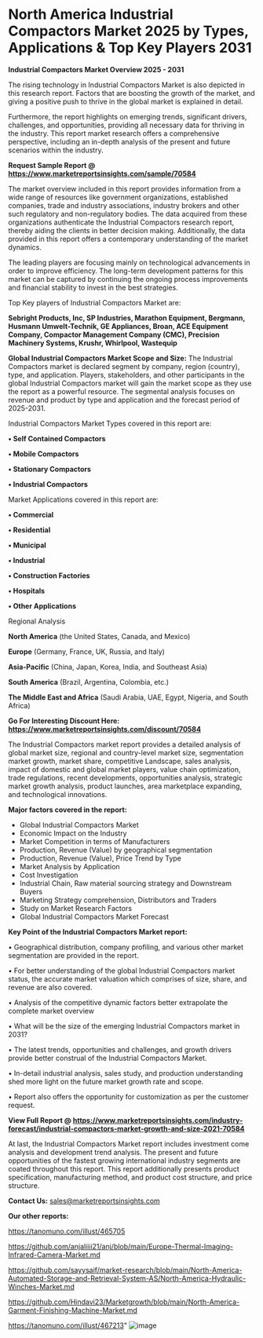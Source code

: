 # North America Industrial Compactors Market 2025 by Types, Applications & Top Key Players 2031

<Strong> Industrial Compactors Market Overview 2025 - 2031</strong>

The rising technology in Industrial Compactors Market is also depicted in this research report. Factors that are boosting the growth of the market, and giving a positive push to thrive in the global market is explained in detail.

Furthermore, the report highlights on emerging trends, significant drivers, challenges, and opportunities, providing all necessary data for thriving in the industry. This report market research offers a comprehensive perspective, including an in-depth analysis of the present and future scenarios within the industry.

<strong>Request Sample Report @ <a href=https://www.marketreportsinsights.com/sample/70584>https://www.marketreportsinsights.com/sample/70584</a></strong>

The market overview included in this report provides information from a wide range of resources like government organizations, established companies, trade and industry associations, industry brokers and other such regulatory and non-regulatory bodies. The data acquired from these organizations authenticate the Industrial Compactors research report, thereby aiding the clients in better decision making. Additionally, the data provided in this report offers a contemporary understanding of the market dynamics.

The leading players are focusing mainly on technological advancements in order to improve efficiency. The long-term development patterns for this market can be captured by continuing the ongoing process improvements and financial stability to invest in the best strategies.

Top Key players of Industrial Compactors Market are:

<strong>Sebright Products, Inc, SP Industries, Marathon Equipment, Bergmann, Husmann Umwelt-Technik, GE Appliances, Broan, ACE Equipment Company, Compactor Management Company (CMC), Precision Machinery Systems, Krushr, Whirlpool, Wastequip</strong>

<strong><b>Global Industrial Compactors Market Scope and Size:</b></strong>
The Industrial Compactors market is declared segment by company, region (country), type, and application. Players, stakeholders, and other participants in the global Industrial Compactors market will gain the market scope as they use the report as a powerful resource. The segmental analysis focuses on revenue and product by type and application and the forecast period of 2025-2031.

Industrial Compactors Market Types covered in this report are:

<strong>• Self Contained Compactors

• Mobile Compactors

• Stationary Compactors

• Industrial Compactors</strong>

Market Applications covered in this report are:

<strong>• Commercial

• Residential

• Municipal

• Industrial

• Construction Factories

• Hospitals

• Other Applications</strong> 

Regional Analysis

<strong>North America</strong> (the United States, Canada, and Mexico)

<strong>Europe</strong> (Germany, France, UK, Russia, and Italy)

<strong>Asia-Pacific</strong> (China, Japan, Korea, India, and Southeast Asia)

<strong>South America</strong> (Brazil, Argentina, Colombia, etc.)

<strong>The Middle East and Africa</strong> (Saudi Arabia, UAE, Egypt, Nigeria, and South Africa)

<strong>Go For Interesting Discount Here: <a href=https://www.marketreportsinsights.com/discount/70584>https://www.marketreportsinsights.com/discount/70584</a></strong>

The Industrial Compactors market report provides a detailed analysis of global market size, regional and country-level market size, segmentation market growth, market share, competitive Landscape, sales analysis, impact of domestic and global market players, value chain optimization, trade regulations, recent developments, opportunities analysis, strategic market growth analysis, product launches, area marketplace expanding, and technological innovations.

<strong><b>Major factors covered in the report:</b></strong>
<ul>
  <li>Global Industrial Compactors Market </li>
  <li>Economic Impact on the Industry</li>
  <li>Market Competition in terms of Manufacturers</li>
  <li>Production, Revenue (Value) by geographical segmentation</li>
  <li>Production, Revenue (Value), Price Trend by Type</li>
  <li>Market Analysis by Application</li>
  <li>Cost Investigation</li>
  <li>Industrial Chain, Raw material sourcing strategy and Downstream Buyers</li>
  <li>Marketing Strategy comprehension, Distributors and Traders</li>
  <li>Study on Market Research Factors</li>
  <li>Global Industrial Compactors Market Forecast</li>
</ul>

<strong><b>Key Point of the Industrial Compactors Market report:</b></strong>

• Geographical distribution, company profiling, and various other market segmentation are provided in the report.

• For better understanding of the global Industrial Compactors market status, the accurate market valuation which comprises of size, share, and revenue are also covered.

• Analysis of the competitive dynamic factors better extrapolate the complete market overview

• What will be the size of the emerging Industrial Compactors market in 2031?

• The latest trends, opportunities and challenges, and growth drivers provide better construal of the Industrial Compactors Market.

• In-detail industrial analysis, sales study, and production understanding shed more light on the future market growth rate and scope.

• Report also offers the opportunity for customization as per the customer request.

<strong><b>View Full Report @ <a href=https://www.marketreportsinsights.com/industry-forecast/industrial-compactors-market-growth-and-size-2021-70584>https://www.marketreportsinsights.com/industry-forecast/industrial-compactors-market-growth-and-size-2021-70584</a></b></strong>


At last, the Industrial Compactors Market report includes investment come analysis and development trend analysis. The present and future opportunities of the fastest growing international industry segments are coated throughout this report. This report additionally presents product specification, manufacturing method, and product cost structure, and price structure.

<strong>Contact Us:</strong>
sales@marketreportsinsights.com

<strong>Our other reports:</strong>

<a href=https://tanomuno.com/illust/465705>https://tanomuno.com/illust/465705</a>

<a href=https://github.com/anjaliiii21/anj/blob/main/Europe-Thermal-Imaging-Infrared-Camera-Market.md>https://github.com/anjaliiii21/anj/blob/main/Europe-Thermal-Imaging-Infrared-Camera-Market.md</a>

<a href=https://github.com/sayysaif/market-research/blob/main/North-America-Automated-Storage-and-Retrieval-System-AS/North-America-Hydraulic-Winches-Market.md>https://github.com/sayysaif/market-research/blob/main/North-America-Automated-Storage-and-Retrieval-System-AS/North-America-Hydraulic-Winches-Market.md</a>

<a href=https://github.com/Hindavi23/Marketgrowth/blob/main/North-America-Garment-Finishing-Machine-Market.md>https://github.com/Hindavi23/Marketgrowth/blob/main/North-America-Garment-Finishing-Machine-Market.md</a>

<a href=https://tanomuno.com/illust/467213>https://tanomuno.com/illust/467213</a>"
![image](https://github.com/user-attachments/assets/4a987a80-c155-43cb-b7ff-204badcd8957)

